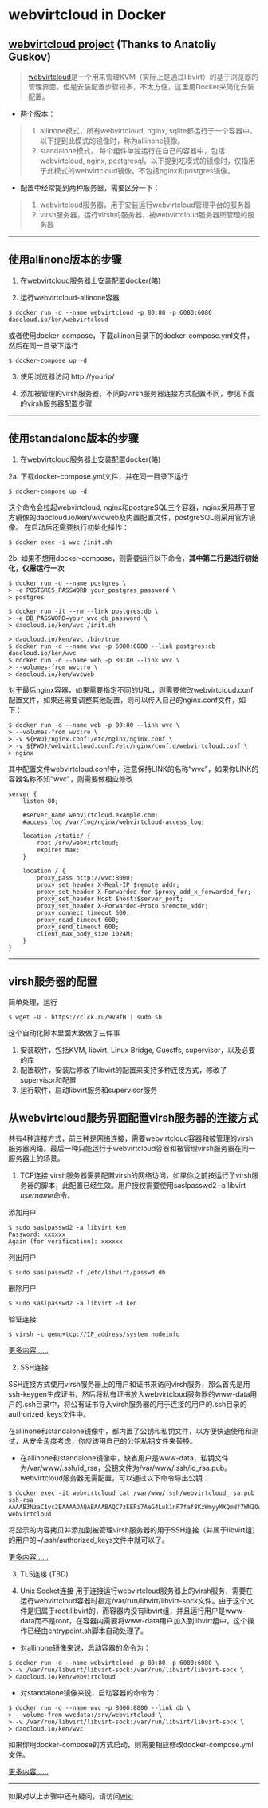# webvirtcloud in Docker
## [webvirtcloud project](https://github.com/retspen/webvirtcloud) (Thanks to Anatoliy Guskov)

>[webvirtcloud](https://github.com/retspen/webvirtcloud)是一个用来管理KVM（实际上是通过libvirt）的基于浏览器的管理界面，但是安装配置步骤较多，不太方便，这里用Docker来简化安装配置。

- 两个版本：
> 1. allinone模式，所有webvirtcloud, nginx, sqlite都运行于一个容器中。以下提到此模式的镜像时，称为allinone镜像。
> 2. standalone模式， 每个组件单独运行在自己的容器中，包括webvirtcloud, nginx, postgresql。以下提到吃模式的镜像时，仅指用于此模式的webvirtcloud镜像，不包括nginx和postgres镜像。

- 配置中经常提到两种服务器，需要区分一下：
> 1. webvirtcloud服务器，用于安装运行webvirtcloud管理平台的服务器
> 2. virsh服务器，运行virsh的服务器，被webvirtcloud服务器所管理的服务器

--------
## 使用allinone版本的步骤
1. 在webvirtcloud服务器上安装配置docker(略)

2. 运行webvirtcloud-allinone容器

```
$ docker run -d --name webvirtcloud -p 80:80 -p 6080:6080 daocloud.io/ken/webvirtcloud
```
或者使用docker-compose，下载allinon目录下的docker-compose.yml文件，然后在同一目录下运行
```
$ docker-compose up -d
```

3. 使用浏览器访问 http://yourip/

4. 添加被管理的virsh服务器，不同的virsh服务器连接方式配置不同，参见下面的virsh服务器配置步骤

--------
## 使用standalone版本的步骤
1. 在webvirtcloud服务器上安装配置docker(略)

2a. 下载docker-compose.yml文件，并在同一目录下运行
```
$ docker-compose up -d
```
这个命令会拉起webvirtcloud, nginx和postgreSQL三个容器，nginx采用基于官方镜像的daocloud.io/ken/wvcweb及内置配置文件，postgreSQL则采用官方镜像。
在启动后还需要执行初始化操作：
```
$ docker exec -i wvc /init.sh
```

2b. 如果不想用docker-compose，则需要运行以下命令，**其中第二行是进行初始化，仅需运行一次**
```
$ docker run -d --name postgres \
> -e POSTGRES_PASSWORD your_postgres_password \
> postgres

$ docker run -it --rm --link postgres:db \
> -e DB_PASSWORD=your_wvc_db_password \
> daocloud.io/ken/wvc /init.sh

> daocloud.io/ken/wvc /bin/true
$ docker run -d --name wvc -p 6080:6080 --link postgres:db daocloud.io/ken/wvc
$ docker run -d --name web -p 80:80 --link wvc \
> --volumes-from wvc:ro \
> daocloud.io/ken/wvcweb
```

对于最后nginx容器，如果需要指定不同的URL，则需要修改webvirtcloud.conf配置文件，如果还需要调整其他配置，则可以传入自己的nginx.conf文件，如下：

```
$ docker run -d --name web -p 80:80 --link wvc \
> --volumes-from wvc:ro \
> -v ${PWD}/nginx.conf:/etc/nginx/nginx.conf \
> -v ${PWD}/webvirtcloud.conf:/etc/nginx/conf.d/webvirtcloud.conf \
> nginx
```
其中配置文件webvirtcloud.conf中，注意保持LINK的名称“wvc”，如果你LINK的容器名称不知"wvc"，则需要做相应修改
```
server {
    listen 80;

    #server_name webvirtcloud.example.com;
    #access_log /var/log/nginx/webvirtcloud-access_log;

    location /static/ {
        root /srv/webvirtcloud;
        expires max;
    }

    location / {
        proxy_pass http://wvc:8000;
        proxy_set_header X-Real-IP $remote_addr;
        proxy_set_header X-Forwarded-for $proxy_add_x_forwarded_for;
        proxy_set_header Host $host:$server_port;
        proxy_set_header X-Forwarded-Proto $remote_addr;
        proxy_connect_timeout 600;
        proxy_read_timeout 600;
        proxy_send_timeout 600;
        client_max_body_size 1024M;
    }
}
```

--------
## virsh服务器的配置
简单处理，运行
```
$ wget -O - https://clck.ru/9V9fH | sudo sh
```
这个自动化脚本里面大致做了三件事
1. 安装软件，包括KVM, libvirt, Linux Bridge, Guestfs, supervisor，以及必要的库
2. 配置软件，安装后修改了libvirt的配置来支持多种连接方式，修改了supervisor和配置
3. 运行软件，启动libvirt服务和supervisor服务

## 从webvirtcloud服务界面配置virsh服务器的连接方式

共有4种连接方式，前三种是网络连接，需要webvirtcloud容器和被管理的virsh服务器网络。最后一种只能运行于webvirtcloud容器和被管理virsh服务器在同一服务器上的场景。

1. TCP连接
virsh服务器需要配置virsh的网络访问，如果你之前按运行了virsh服务器的脚本，此配置已经生效。用户授权需要使用saslpasswd2 -a libvirt *username*命令。

添加用户
```
$ sudo saslpasswd2 -a libvirt ken
Password: xxxxxx
Again (for verification): xxxxxx
```

列出用户
```
$ sudo saslpasswd2 -f /etc/libvirt/passwd.db
```

删除用户
```
$ sudo saslpasswd2 -a libvirt -d ken
```

验证连接
```
$ virsh -c qemu+tcp://IP_address/system nodeinfo
```

[更多内容......](https://github.com/retspen/webvirtmgr/wiki/Setup-TCP-authorization)

2. SSH连接

SSH连接方式使用virsh服务器上的用户和证书来访问virsh服务，那么首先是用ssh-keygen生成证书，然后将私有证书放入webvirtcloud服务器的www-data用户的.ssh目录中，将公有证书导入virsh服务器的用于连接的用户的.ssh目录的authorized_keys文件中。

在allinone和standalone镜像中，都内置了公钥和私钥文件，以方便快速使用和测试，从安全角度考虑，你应该用自己的公钥私钥文件来替换。

- 在allinone和standalone镜像中，缺省用户是www-data，私钥文件为/var/www/.ssh/id_rsa，公钥文件为/var/www/.ssh/id_rsa.pub。webvirtcloud服务器无需配置，可以通过以下命令导出公钥：

```
$ docker exec -it webvirtcloud cat /var/www/.ssh/webvirtcloud_rsa.pub
ssh-rsa AAAAB3NzaC1yc2EAAAADAQABAAABAQC7zEEPi7AeG4Luk1nP7faf8KzWmyyMXQmNf7WMZOwJP08Zp9p6QJ727w6OFgTtMbL3miljXjjV7U9TC8mQBIJ9cRZFwFZZfsifFROSYE+OUjsw6IuzUaq3krPOqM71/iKm3jHIqd9JAu5M0MnwTGjd9aVs3aXPJ68PuVmaEXgsBql+4cSu0890GBY9BoOxE6i1Pdjxw6T6ZsxRnyAzx2Q9bBCXtVngjgQhS77vNhFENKlnqL170O17lAW+xHzr+ONULtFVqOveaqdVcZNGlb6KbN3otsUq00dE6ow2jZM9q4OhA7FSzoiQRVgPlr4JNj+soG3AR9fGHh7TwrkEdRad webvirtcloud
```

将显示的内容拷贝并添加到被管理virsh服务器的用于SSH连接（并属于libvirt组）的用户的~/.ssh/authorized_keys文件中就可以了。

[更多内容......](https://github.com/retspen/webvirtmgr/wiki/Setup-SSH-Authorization)

3. TLS连接
(TBD)

4. Unix Socket连接
用于连接运行webvirtcloud服务器上的virsh服务，需要在运行webvirtcloud容器时指定/var/run/libvirt/libvirt-sock文件。由于这个文件是归属于root:libvirt的，而容器内没有libvirt组，并且运行用户是www-data而不是root，在容器内需要将www-data用户加入到libvirt组中。这个操作已经由entrypoint.sh脚本自动处理了。

- 对allinone镜像来说，启动容器的命令为：
```
$ docker run -d --name webvirtcloud -p 80:80 -p 6080:6080 \
> -v /var/run/libvirt/libvirt-sock:/var/run/libvirt/libvirt-sock \
> daocloud.io/ken/webvirtcloud
```

- 对standalone镜像来说，启动容器的命令为：
```
$ docker run -d --name wvc -p 8000:8000 --link db \
> --volume-from wvcdata:/srv/webvirtcloud \
> -v /var/run/libvirt/libvirt-sock:/var/run/libvirt/libvirt-sock \
> daocloud.io/ken/wvc
```

如果你用docker-compose的方式启动，则需要相应修改docker-compose.yml文件。

[更多内容......](https://github.com/retspen/webvirtmgr/wiki/Setup-Local-connection)

--------
如果对以上步骤中还有疑问，请访问[wiki](https://github.com/retspen/webvirtmgr/wiki)
